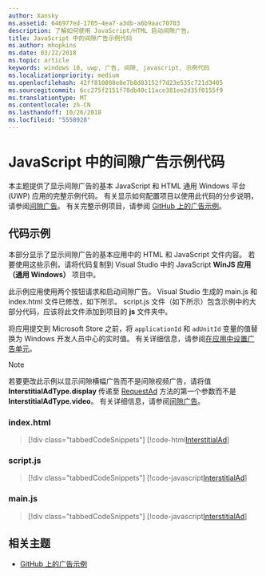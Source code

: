 ```yaml
---
author: Xansky
ms.assetid: 646977ed-1705-4ea7-a3db-a6b9aac70703
description: 了解如何使用 JavaScript/HTML 启动间隙广告。
title: JavaScript 中的间隙广告示例代码
ms.author: mhopkins
ms.date: 03/22/2018
ms.topic: article
keywords: windows 10, uwp, 广告, 间隙, javascript, 示例代码
ms.localizationpriority: medium
ms.openlocfilehash: 42ff810808e0e7b8d83152f7d23e535c721d3405
ms.sourcegitcommit: 6cc275f2151f78db40c11ace381ee2d35f0155f9
ms.translationtype: MT
ms.contentlocale: zh-CN
ms.lasthandoff: 10/26/2018
ms.locfileid: "5558928"
---
```

# <a name="interstitial-ad-sample-code-in-javascript"></a>JavaScript 中的间隙广告示例代码

本主题提供了显示间隙广告的基本 JavaScript 和 HTML 通用 Windows 平台 (UWP) 应用的完整示例代码。 有关显示如何配置项目以使用此代码的分步说明，请参阅[间隙广告](interstitial-ads.md)。 有关完整示例项目，请参阅 [GitHub 上的广告示例](http://aka.ms/githubads)。

## <a name="code-example"></a>代码示例

本部分显示了显示间隙广告的基本应用中的 HTML 和 JavaScript 文件内容。 若要使用这些示例，请将代码复制到 Visual Studio 中的 JavaScript **WinJS 应用（通用 Windows）** 项目中。

此示例应用使用两个按钮请求和启动间隙广告。 Visual Studio 生成的 main.js 和 index.html 文件已修改，如下所示。 script.js 文件（如下所示）包含示例中的大部分代码，应该将此文件添加到项目的 **js** 文件夹中。

将应用提交到 Microsoft Store 之前，将 ```applicationId``` 和 ```adUnitId``` 变量的值替换为 Windows 开发人员中心的实时值。 有关详细信息，请参阅[在应用中设置广告单元](set-up-ad-units-in-your-app.md#live-ad-units)。

> [!NOTE]
> 若要更改此示例以显示间隙横幅广告而不是间隙视频广告，请将值 **InterstitialAdType.display** 传递至 [RequestAd](https://docs.microsoft.com/uwp/api/microsoft.advertising.winrt.ui.interstitialad.requestad) 方法的第一个参数而不是 **InterstitialAdType.video**。 有关详细信息，请参阅[间隙广告](interstitial-ads.md)。

### <a name="indexhtml"></a>index.html

> [!div class="tabbedCodeSnippets"]
[!code-html[InterstitialAd](./code/AdvertisingSamples/InterstitialAdSamples/js/index.html#L1-L21)]

### <a name="scriptjs"></a>script.js

> [!div class="tabbedCodeSnippets"]
[!code-javascript[InterstitialAd](./code/AdvertisingSamples/InterstitialAdSamples/js/script.js#script)]

### <a name="mainjs"></a>main.js

> [!div class="tabbedCodeSnippets"]
[!code-javascript[InterstitialAd](./code/AdvertisingSamples/InterstitialAdSamples/js/main.js#main)]

## <a name="related-topics"></a>相关主题

* [GitHub 上的广告示例](http://aka.ms/githubads)

 
